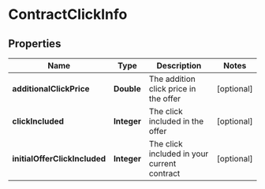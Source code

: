 
# ContractClickInfo

## Properties
Name | Type | Description | Notes
------------ | ------------- | ------------- | -------------
**additionalClickPrice** | **Double** | The addition click price in the offer |  [optional]
**clickIncluded** | **Integer** | The click included in the offer |  [optional]
**initialOfferClickIncluded** | **Integer** | The click included in your current contract |  [optional]



